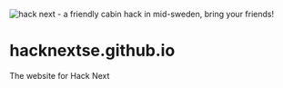 ![hack next - a friendly cabin hack in mid-sweden, bring your friends!](https://github.com/hacknextse/hacknextse.github.io/raw/master/social-card.png)

# hacknextse.github.io
The website for Hack Next

